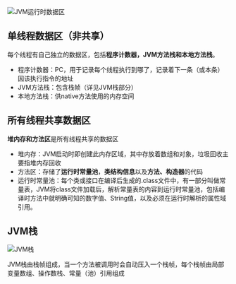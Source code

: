 ![JVM运行时数据区](https://github.com/LibraTang/Pics/blob/master/Java-Notes/JVM%E8%BF%90%E8%A1%8C%E6%97%B6%E6%95%B0%E6%8D%AE%E5%8C%BA.jpeg)

## 单线程数据区（非共享）

每个线程有自己独立的数据区，包括**程序计数器，JVM方法栈和本地方法栈**。

* 程序计数器：PC，用于记录每个线程执行到哪了，记录着下一条（或本条）因该执行指令的地址
* JVM方法栈：包含栈帧（详见JVM栈部分）
* 本地方法栈：供native方法使用的内存空间

## 所有线程共享数据区

**堆内存和方法区**是所有线程共享的数据区

* 堆内存：JVM启动时即创建此内存区域，其中存放着数组和对象，垃圾回收主要指堆内存回收
* 方法区：存储了**运行时常量池**，**类结构信息**以及**方法、构造器**的代码
* 运行时常量池：每个类或接口在编译后生成的.class文件中，有一部分叫做常量表，JVM将class文件加载后，解析常量表的内容到运行时常量池，包括编译时方法中就明确可知的数字值、String值，以及必须在运行时解析的属性域引用。

## JVM栈

![JVM栈](https://github.com/LibraTang/Pics/blob/master/Java-Notes/JVM%E6%A0%88.png)

JVM栈由栈帧组成，当一个方法被调用时会自动压入一个栈帧，每个栈帧由局部变量数组、操作数栈、常量（池）引用组成